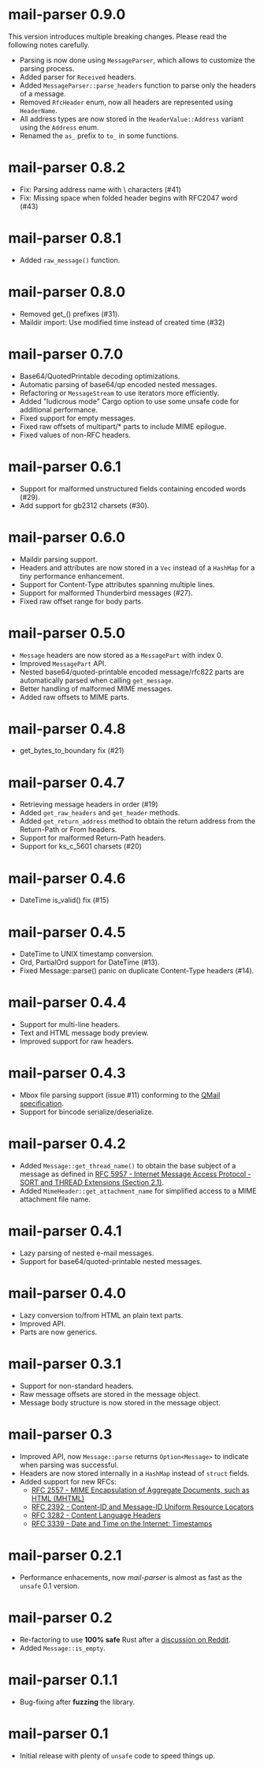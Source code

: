 mail-parser 0.9.0
================================
This version introduces multiple breaking changes. Please read the following notes carefully.

- Parsing is now done using `MessageParser`, which allows to customize the parsing process.
- Added parser for `Received` headers.
- Added `MessageParser::parse_headers` function to parse only the headers of a message.
- Removed `RfcHeader` enum, now all headers are represented using `HeaderName`.
- All address types are now stored in the `HeaderValue::Address` variant using the `Address` enum.
- Renamed the `as_` prefix to `to_` in some functions.

mail-parser 0.8.2
================================
- Fix: Parsing address name with \ characters (#41) 
- Fix: Missing space when folded header begins with RFC2047 word (#43) 

mail-parser 0.8.1
================================
- Added `raw_message()` function.

mail-parser 0.8.0
================================
- Removed get_() prefixes (#31).
- Maildir import: Use modified time instead of created time (#32)

mail-parser 0.7.0
================================
- Base64/QuotedPrintable decoding optimizations.
- Automatic parsing of base64/qp encoded nested messages.
- Refactoring or ``MessageStream`` to use iterators more efficiently.
- Added "ludicrous mode" Cargo option to use some unsafe code for additional performance.
- Fixed support for empty messages.
- Fixed raw offsets of multipart/* parts to include MIME epilogue.
- Fixed values of non-RFC headers.

mail-parser 0.6.1
================================
- Support for malformed unstructured fields containing encoded words (#29).
- Add support for gb2312 charsets (#30).

mail-parser 0.6.0
================================
- Maildir parsing support.
- Headers and attributes are now stored in a `Vec` instead of a `HashMap` for a tiny performance enhancement.
- Support for Content-Type attributes spanning multiple lines.
- Support for malformed Thunderbird messages (#27). 
- Fixed raw offset range for body parts.

mail-parser 0.5.0
================================
- `Message` headers are now stored as a `MessagePart` with index 0.
- Improved `MessagePart` API.
- Nested base64/quoted-printable encoded message/rfc822 parts are automatically parsed when calling `get_message`.
- Better handling of malformed MIME messages.
- Added raw offsets to MIME parts.

mail-parser 0.4.8
================================
- get_bytes_to_boundary fix (#21)

mail-parser 0.4.7
================================
- Retrieving message headers in order (#19)
- Added `get_raw_headers` and `get_header` methods.
- Added `get_return_address` method to obtain the return address from the Return-Path or From headers.
- Support for malformed Return-Path headers.
- Support for ks_c_5601 charsets (#20)

mail-parser 0.4.6
================================
- DateTime is_valid() fix (#15)
  
mail-parser 0.4.5
================================
- DateTime to UNIX timestamp conversion.
- Ord, PartialOrd support for DateTime (#13).
- Fixed Message::parse() panic on duplicate Content-Type headers (#14).

mail-parser 0.4.4
================================
- Support for multi-line headers.
- Text and HTML message body preview.
- Improved support for raw headers.

mail-parser 0.4.3
================================
- Mbox file parsing support (issue #11) conforming to the [QMail specification](http://qmail.org/qmail-manual-html/man5/mbox.html).
- Support for bincode serialize/deserialize.

mail-parser 0.4.2
================================
- Added `Message::get_thread_name()` to obtain the base subject of a message as defined in [RFC 5957 - Internet Message Access Protocol - SORT and THREAD Extensions (Section 2.1)](https://datatracker.ietf.org/doc/html/rfc5256#section-2.1).
- Added `MimeHeader::get_attachment_name` for simplified access to a MIME attachment file name.

mail-parser 0.4.1
================================
- Lazy parsing of nested e-mail messages.
- Support for base64/quoted-printable nested messages.

mail-parser 0.4.0
================================
- Lazy conversion to/from HTML an plain text parts.
- Improved API.
- Parts are now generics.

mail-parser 0.3.1
================================
- Support for non-standard headers.
- Raw message offsets are stored in the message object.
- Message body structure is now stored in the message object.

mail-parser 0.3
================================
- Improved API, now `Message::parse` returns `Option<Message>` to indicate when parsing was successful.
- Headers are now stored internally in a `HashMap` instead of `struct` fields.
- Added support for new RFCs:
  - [RFC 2557 - MIME Encapsulation of Aggregate Documents, such as HTML (MHTML)](https://datatracker.ietf.org/doc/html/rfc2557)
  - [RFC 2392 - Content-ID and Message-ID Uniform Resource Locators](https://datatracker.ietf.org/doc/html/rfc2392)
  - [RFC 3282 - Content Language Headers](https://datatracker.ietf.org/doc/html/rfc3282)
  - [RFC 3339 - Date and Time on the Internet: Timestamps](https://datatracker.ietf.org/doc/html/rfc3339)

mail-parser 0.2.1
================================
- Performance enhacements, now *mail-parser* is almost as fast as the `unsafe` 0.1 version.

mail-parser 0.2
================================
- Re-factoring to use **100% safe** Rust after a [discussion on Reddit](https://www.reddit.com/r/rust/comments/qkc5rk/fast_and_robust_email_parsing_library_for_rust/).
- Added `Message::is_empty`.

mail-parser 0.1.1
================================
- Bug-fixing after **fuzzing** the library.

mail-parser 0.1
================================
- Initial release with plenty of `unsafe` code to speed things up.






